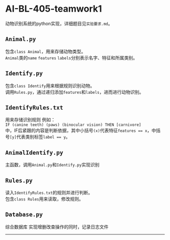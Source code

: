 # AI-BL-405-teamwork1
动物识别系统的python实现，详细题目见`实验要求.md`。  
## `Animal.py`
包含`class Animal`，用来存储动物类型。  
`Animal`类的`name` `features` `labels`分别表示名字、特征和所属类别。  
## `Identify.py`
包含`class Identify`用来根据规则识别动物。  
调用`Rules.py`，通过递归添加`features`和`labels`，进而进行动物识别。  
## `IdentifyRules.txt`
用来存储识别规则
例如：  
```IF (canine teeth) (paws) (binocular vision) THEN [carnivore]```  
中，IF后紧跟的内容是判断依据，其中小括号`(x)`代表特征`features == x`，中括号`[y]`代表类别标签`label == y`。  
## `AnimalIdentify.py`
主函数，调用`Animal.py`和`Identify.py`实现识别  
## `Rules.py`
读入`IdentifyRules.txt`的规则并进行判断。  
包含`class Rules`用来读取，修改规则。  
## `Database.py`
综合数据库
实现增删改查操作的同时，记录日志文件

---
